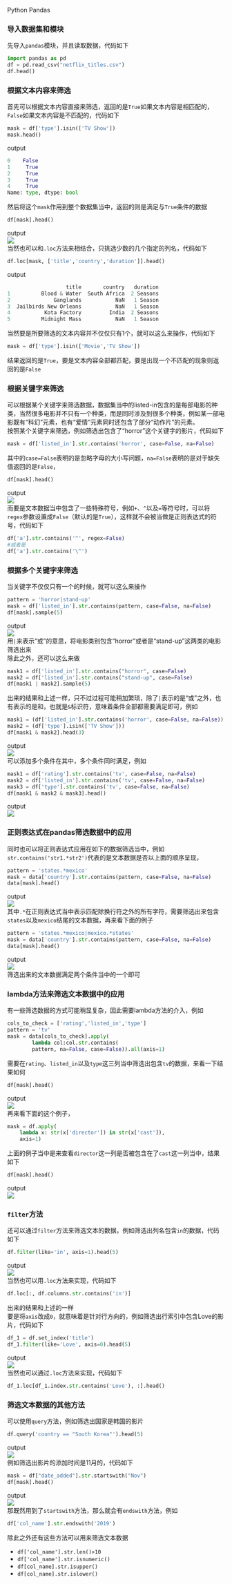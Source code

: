 Python Pandas
<a name="CdQWR"></a>
### 导入数据集和模块
先导入`pandas`模块，并且读取数据，代码如下
```python
import pandas as pd
df = pd.read_csv("netflix_titles.csv")
df.head()
```
<a name="C8Ybt"></a>
### 根据文本内容来筛选
首先可以根据文本内容直接来筛选，返回的是`True`如果文本内容是相匹配的，`False`如果文本内容是不匹配的，代码如下
```python
mask = df['type'].isin(['TV Show'])
mask.head()
```
output
```python
0    False
1     True
2     True
3     True
4     True
Name: type, dtype: bool
```
然后将这个`mask`作用到整个数据集当中，返回的则是满足与`True`条件的数据
```python
df[mask].head()
```
output<br />![](./img/1640567379035-9e1e93c3-bbe8-4cc2-b5a7-14f7f0178e9c.webp)<br />当然也可以和`.loc`方法来相结合，只挑选少数的几个指定的列名，代码如下
```python
df.loc[mask, ['title','country','duration']].head()
```
output
```python
                   title       country   duration
1          Blood & Water  South Africa  2 Seasons
2              Ganglands           NaN   1 Season
3  Jailbirds New Orleans           NaN   1 Season
4           Kota Factory         India  2 Seasons
5          Midnight Mass           NaN   1 Season
```
当然要是所要筛选的文本内容并不仅仅只有1个，就可以这么来操作，代码如下
```python
mask = df['type'].isin(['Movie','TV Show'])
```
结果返回的是`True`，要是文本内容全部都匹配，要是出现一个不匹配的现象则返回的是`False`
<a name="sP94V"></a>
### 根据关键字来筛选
可以根据某个关键字来筛选数据，数据集当中的listed-in包含的是每部电影的种类，当然很多电影并不只有一个种类，而是同时涉及到很多个种类，例如某一部电影既有“科幻”元素，也有“爱情”元素同时还包含了部分“动作片”的元素。<br />按照某个关键字来筛选，例如筛选出包含了“horror”这个关键字的影片，代码如下
```python
mask = df['listed_in'].str.contains('horror', case=False, na=False)
```
其中的`case=False`表明的是忽略字母的大小写问题，`na=False`表明的是对于缺失值返回的是`False`，
```python
df[mask].head()
```
output<br />![](./img/1640567379015-b4501360-b0ac-4b76-93cc-996cfcea9c4c.webp)<br />而要是文本数据当中包含了一些特殊符号，例如`+`、`^`以及`=`等符号时，可以将`regex`参数设置成`False`（默认的是`True`），这样就不会被当做是正则表达式的符号，代码如下
```python
df['a'].str.contains('^', regex=False)
#或者是
df['a'].str.contains('\^')
```
<a name="waCcl"></a>
### 根据多个关键字来筛选
当关键字不仅仅只有一个的时候，就可以这么来操作
```python
pattern = 'horror|stand-up'
mask = df['listed_in'].str.contains(pattern, case=False, na=False)
df[mask].sample(5)
```
output<br />![](./img/1640567379301-849774c5-895b-42f0-8e36-2fdfac4047f2.webp)<br />用`|`来表示“或”的意思，将电影类别包含“horror”或者是“stand-up”这两类的电影筛选出来<br />除此之外，还可以这么来做
```python
mask1 = df['listed_in'].str.contains("horror", case=False)
mask2 = df['listed_in'].str.contains("stand-up", case=False)
df[mask1 | mask2].sample(5)
```
出来的结果和上述一样，只不过过程可能稍加繁琐，除了`|`表示的是“或”之外，也有表示的是和，也就是`&`标识符，意味着条件全部都需要满足即可，例如
```python
mask1 = (df['listed_in'].str.contains('horror', case=False, na=False))
mask2 = (df['type'].isin(['TV Show']))
df[mask1 & mask2].head(3)
```
output<br />![](./img/1640567379254-dc741d6e-b186-4662-a983-d29861ac40f5.webp)<br />可以添加多个条件在其中，多个条件同时满足，例如
```python
mask1 = df['rating'].str.contains('tv', case=False, na=False)
mask2 = df['listed_in'].str.contains('tv', case=False, na=False)
mask3 = df['type'].str.contains('tv', case=False, na=False)
df[mask1 & mask2 & mask3].head()
```
output<br />![](./img/1640567379255-5a15343b-fc38-4b85-92e2-0d9a8c69a560.webp)
<a name="MEhDo"></a>
### 正则表达式在pandas筛选数据中的应用
同时也可以将正则表达式应用在如下的数据筛选当中，例如`str.contains('str1.*str2')`代表的是文本数据是否以上面的顺序呈现，
```python
pattern = 'states.*mexico'
mask = data['country'].str.contains(pattern, case=False, na=False)
data[mask].head()
```
output<br />![](./img/1640567379538-d3f16112-d1aa-4e49-9259-69864e61e5b9.webp)<br />其中`.*`在正则表达式当中表示匹配除换行符之外的所有字符，需要筛选出来包含`states`以及`mexico`结尾的文本数据，再来看下面的例子
```python
pattern = 'states.*mexico|mexico.*states'
mask = data['country'].str.contains(pattern, case=False, na=False)
data[mask].head()
```
output<br />![](./img/1640567379789-3dc0dd2b-7661-46b6-8def-b4a4bbda460a.webp)<br />筛选出来的文本数据满足两个条件当中的一个即可
<a name="o31Lq"></a>
### lambda方法来筛选文本数据中的应用
有一些筛选数据的方式可能稍显复杂，因此需要lambda方法的介入，例如
```python
cols_to_check = ['rating','listed_in','type']
pattern = 'tv'
mask = data[cols_to_check].apply(
        lambda col:col.str.contains(
        pattern, na=False, case=False)).all(axis=1)
```
需要在`rating`、`listed_in`以及`type`这三列当中筛选出包含`tv`的数据，来看一下结果如何
```python
df[mask].head()
```
output<br />![](./img/1640567380010-e14091d2-a54f-4d12-9da2-c941025139a5.webp)<br />再来看下面的这个例子，
```python
mask = df.apply(
    lambda x: str(x['director']) in str(x['cast']), 
    axis=1)
```
上面的例子当中是来查看`director`这一列是否被包含在了`cast`这一列当中，结果如下
```python
df[mask].head()
```
output<br />![](./img/1640567379739-09415d07-2614-4a8f-9d4a-ebf51cde8f20.webp)
<a name="iDx4J"></a>
### `filter`方法
还可以通过`filter`方法来筛选文本的数据，例如筛选出列名包含`in`的数据，代码如下
```python
df.filter(like='in', axis=1).head(5)
```
output<br />![](./img/1640567380197-34d4e0a3-a096-44fa-ba28-1697facf271f.webp)<br />当然也可以用`.loc`方法来实现，代码如下
```python
df.loc[:, df.columns.str.contains('in')]
```
出来的结果和上述的一样<br />要是将`axis`改成`0`，就意味着是针对行方向的，例如筛选出行索引中包含Love的影片，代码如下
```python
df_1 = df.set_index('title')
df_1.filter(like='Love', axis=0).head(5)
```
output<br />![](./img/1640567380323-21c1cf80-6a22-4ad6-8eb6-ba2147212ab4.webp)<br />当然也可以通过`.loc`方法来实现，代码如下
```python
df_1.loc[df_1.index.str.contains('Love'), :].head()
```
<a name="nUjOZ"></a>
### 筛选文本数据的其他方法
可以使用`query`方法，例如筛选出国家是韩国的影片
```python
df.query('country == "South Korea"').head(5)
```
output<br />![](./img/1640567380152-aa1c7ef9-af98-4a73-83d2-cca242c8ca6a.webp)<br />例如筛选出影片的添加时间是11月的，代码如下
```python
mask = df["date_added"].str.startswith("Nov")
df[mask].head()
```
output<br />![](./img/1640567380486-1953af3d-4e26-430b-bb4e-54cbdefa8a63.webp)<br />那既然用到了`startswith`方法，那么就会有`endswith`方法，例如
```python
df['col_name'].str.endswith('2019')
```
除此之外还有这些方法可以用来筛选文本数据

- `df['col_name'].str.len()>10`
- `df['col_name'].str.isnumeric()`
- `df[col_name].str.isupper()`
- `df[col_name].str.islower()`
